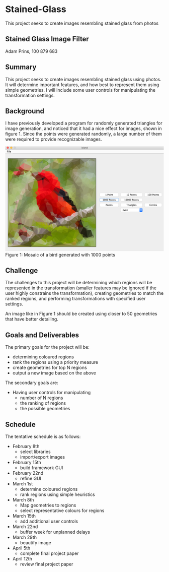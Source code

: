# Stained-Glass
This project seeks to create images resembling stained glass from photos

## Stained Glass Image Filter

Adam Prins, 100 879 683

## Summary
This project seeks to create images resembling stained glass using photos. It will determine important features, and how best to represent them using simple geometries. I will include some user controls for manipulating the transformation settings.

## Background
I have previously developed a program for randomly generated triangles for image generation, and noticed that it had a nice effect for images, shown in figure 1. Since the points were generated randomly, a large number of them were required to provide recognizable images.

![A mosaic of a bird made using 1000 points. The large details of the bird can be made out, but are not particularly sharp or vivid.](/docs/bird-1000-points.png)
Figure 1: Mosaic of a bird generated with 1000 points


## Challenge
The challenges to this project will be determining which regions will be represented in the transformation (smaller features may be ignored if the user highly constrains the transformation), creating geometries to match the ranked regions, and performing transformations with specified user settings.

An image like in Figure 1 should be created using closer to 50 geometries that have better detailing.


## Goals and Deliverables
The primary goals for the project will be:
* determining coloured regions
* rank the regions using a priority measure
* create geometries for top N regions
* output a new image based on the above

The secondary goals are:
* Having user controls for manipulating
  * number of N regions
  * the ranking of regions
  * the possible geometries

## Schedule
The tentative schedule is as follows:
* February 8th
  * select libraries
  * import/export images
* February 15th
  * build framework GUI
* February 22nd
  * refine GUI
* March 1st
  * determine coloured regions
  * rank regions using simple heuristics
* March 8th
  * Map geometries to regions
  * select representative colours for regions
* March 15th
  * add additional user controls
* March 22nd
  * buffer week for unplanned delays
* March 29th
  * beautify image
* April 5th
  * complete final project paper
* April 12th
  * review final project paper
